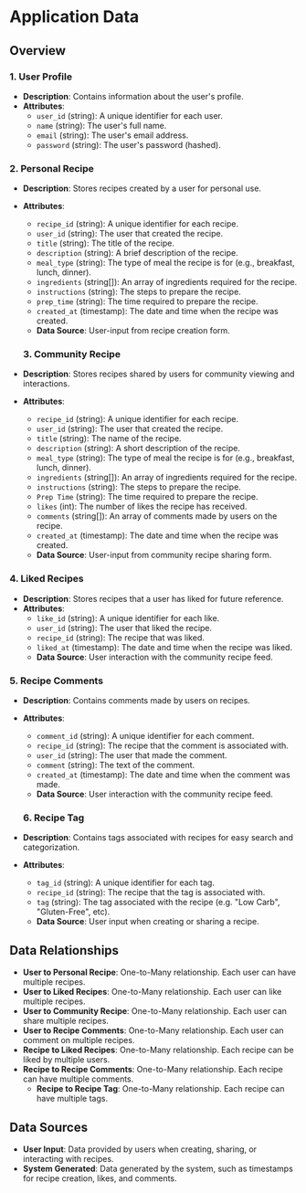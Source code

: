 # Application Data

## Overview

### 1. User Profile

- **Description**: Contains information about the user's profile.
- **Attributes**:
  - `user_id` (string): A unique identifier for each user.
  - `name` (string): The user's full name.
  - `email` (string): The user's email address.
  - `password` (string): The user's password (hashed).

### 2. Personal Recipe
- **Description**: Stores recipes created by a user for personal use.
- **Attributes**:
  - `recipe_id` (string): A unique identifier for each recipe.
  - `user_id` (string): The user that created the recipe.
  - `title` (string): The title of the recipe.
  - `description` (string): A brief description of the recipe.
  - `meal_type` (string): The type of meal the recipe is for (e.g., breakfast, lunch, dinner).
  - `ingredients` (string[]): An array of ingredients required for the recipe.
  - `instructions` (string): The steps to prepare the recipe.
  - `prep_time` (string): The time required to prepare the recipe.
  - `created_at` (timestamp): The date and time when the recipe was created.
  - **Data Source**: User-input from recipe creation form.

  ### 3. Community Recipe
- **Description**: Stores recipes shared by users for community viewing and interactions.

- **Attributes**:
    - `recipe_id` (string): A unique identifier for each recipe.    
    - `user_id` (string): The user that created the recipe.
    - `title` (string): The name of the recipe.
    - `description` (string): A short description of the recipe.
    - `meal_type` (string): The type of meal the recipe is for (e.g., breakfast, lunch, dinner).
    - `ingredients` (string[]): An array of ingredients required for the recipe.
    - `instructions` (string): The steps to prepare the recipe.
    - `Prep Time` (string): The time required to prepare the recipe.
    - `likes` (int): The number of likes the recipe has received.
    - `comments` (string[]): An array of comments made by users on the recipe.
    - `created_at` (timestamp): The date and time when the recipe was created.
    - **Data Source**: User-input from community recipe sharing form.

### 4. Liked Recipes
- **Description**: Stores recipes that a user has liked for future reference.
- **Attributes**:
  - `like_id` (string): A unique identifier for each like.
  - `user_id` (string): The user that liked the recipe.
  - `recipe_id` (string): The recipe that was liked.
  - `liked_at` (timestamp): The date and time when the recipe was liked.
  - **Data Source**: User interaction with the community recipe feed.

### 5. Recipe Comments

- **Description**: Contains comments made by users on recipes.

- **Attributes**:
  - `comment_id` (string): A unique identifier for each comment.
  - `recipe_id` (string): The recipe that the comment is associated with.
  - `user_id` (string): The user that made the comment.
  - `comment` (string): The text of the comment.
  - `created_at` (timestamp): The date and time when the comment was made.
  - **Data Source**: User interaction with the community recipe feed.

  ### 6. Recipe Tag

- **Description**: Contains tags associated with recipes for easy search and categorization.

- **Attributes**:
    - `tag_id` (string): A unique identifier for each tag.
    - `recipe_id` (string): The recipe that the tag is associated with.
    - `tag` (string): The tag associated with the recipe (e.g. "Low Carb", "Gluten-Free", etc).
    - **Data Source**: User input when creating or sharing a recipe.


## Data Relationships

  - **User to Personal Recipe**: One-to-Many relationship. Each user can have multiple recipes.
  - **User to Liked Recipes**: One-to-Many relationship. Each user can like multiple recipes.
  - **User to Community Recipe**: One-to-Many relationship. Each user can share multiple recipes.
  - **User to Recipe Comments**: One-to-Many relationship. Each user can comment on multiple recipes.
  - **Recipe to Liked Recipes**: One-to-Many relationship. Each recipe can be liked by multiple users.
  - **Recipe to Recipe Comments**: One-to-Many relationship. Each recipe can have multiple comments.
    - **Recipe to Recipe Tag**: One-to-Many relationship. Each recipe can have multiple tags.


## Data Sources

- **User Input**: Data provided by users when creating, sharing, or interacting with recipes.
- **System Generated**: Data generated by the system, such as timestamps for recipe creation, likes, and comments.




 



